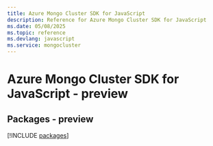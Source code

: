 ```yaml
---
title: Azure Mongo Cluster SDK for JavaScript
description: Reference for Azure Mongo Cluster SDK for JavaScript
ms.date: 05/08/2025
ms.topic: reference
ms.devlang: javascript
ms.service: mongocluster
---
```

# Azure Mongo Cluster SDK for JavaScript - preview
## Packages - preview
[!INCLUDE [packages](mongo-cluster-index.md)]